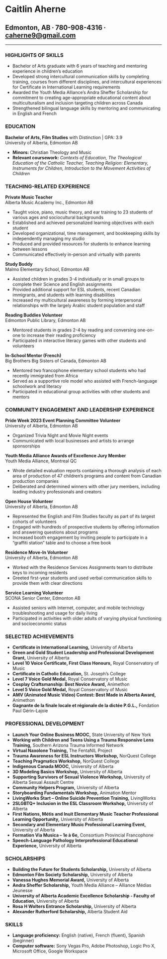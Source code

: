 # Caitlin Aherne
## Edmonton, AB ∙ 780-908-4316 ∙ caherne9@gmail.com
<hr>

### HIGHLIGHTS OF SKILLS
* Bachelor of Arts graduate with 6 years of teaching and mentoring experience in children’s education
* Developed strong intercultural communication skills by completing training, courses from different disciplines, and intercultural experiences for Certificate in International Learning requirements
* Awarded the Youth Media Alliance’s Andra Sheffer Scholarship for commitment to creating age-appropriate educational content about multiculturalism and inclusion targeting children across Canada
* Strengthened bilingual language skills by mentoring and communicating in English and French

### EDUCATION
**Bachelor of Arts, Film Studies** with Distinction | GPA: 3.9  
University of Alberta, Edmonton AB
* **Minors:** Christian Theology and Music
* **Relevant coursework:** _Contexts of Education, The Theological Education of the Catholic Teacher, Teaching Religion: Elementary, Instruments for Children, Introduction to the Movement Activities of Children_

### TEACHING-RELATED EXPERIENCE
**Private Music Teacher**  
Alberta Music Academy Inc., Edmonton AB
*	Taught voice, piano, music theory, and ear training to 23 students of various ages and sociocultural backgrounds
*	Established and achieved personalized learning objectives with each student
*	Developed organizational, time management, and bookkeeping skills by independently managing my studio
*	Produced and provided resources for students to enhance learning between lessons
*	Communicated effectively in-person and virtually with parents

**Study Buddy**  
Malmo Elementary School, Edmonton AB
* Assisted children in grades 3-4 individually or in small groups to complete their Science and English assignments
* Provided additional support for ESL students, recent Canadian immigrants, and students with learning disabilities
* Increased my multicultural awareness by forming interpersonal relationships with the largely Arabic student population and staff

**Reading Buddies Volunteer**  
Edmonton Public Library, Edmonton AB
* Mentored students in grades 2-4 by reading and conversing one-on-one to increase their reading proficiency
* Participated in interactive literacy games with other students and volunteers

**In-School Mentor (French)**  
Big Brothers Big Sisters of Canada, Edmonton AB
* Mentored two francophone elementary school students who had recently immigrated from Africa
* Served as a supportive role model who assisted with French-language schoolwork and literacy
* Participated in educational group activities with other students and mentors

### COMMUNITY ENGAGEMENT AND LEADERSHIP EXPERIENCE
**Pride Week 2023 Event Planning Committee Volunteer**  
University of Alberta, Edmonton AB
* Organized Trivia Night and Movie Night events
* Communicated with local businesses and artists to arrange sponsorships

**Youth Media Alliance Awards of Excellence Jury Member**  
Youth Media Alliance, Montreal QC
* Wrote detailed evaluation reports containing a thorough analysis of each area of production of 47 children’s programs and content from Canadian production companies
* Deliberated and determined winners with other jury members, including leading industry professionals and creators

**Open House Volunteer**  
University of Alberta, Edmonton AB
* Represented the English and Film Studies faculty as part of its largest cohorts of volunteers
* Engaged with hundreds of prospective students by offering information and answering questions about programs
* Increased booth engagement by inviting people to participate in a “graffiti station” table and to choose a free book

**Residence Move-In Volunteer**  
University of Alberta, Edmonton AB
* Worked with the Residence Services Assignments team to distribute keys to incoming residents
* Greeted first-year students and used verbal communication skills to provide them with clear directions

**Service Learning Volunteer**  
SCONA Senior Center, Edmonton AB
* Assisted seniors with Internet, computer, and mobile technology troubleshooting and usage for daily living
* Participated in activities with older adults of varying physical functioning and socioeconomic status

### SELECTED ACHIEVEMENTS
* **Certificate in International Learning,** University of Alberta
* **Green and Gold Student Leadership and Professional Development Grant,** University of Alberta
* **Level 10 Voice Certificate, First Class Honours,** Royal Conservatory of Music
* **Certificate in Catholic Education,** St. Joseph’s College
* **Level 7 Voice Gold Medal,** Royal Conservatory of Music
* **Cosplay Craftsmanship: Best Novice Award,** Animethon
* **Level 5 Voice Gold Medal,** Royal Conservatory of Music
* **AMV (Animated Music Video) Contest: Best Made in Alberta Award,** Animethon
* **Gagnante de la finale locale et régionale de la dictée P.G.L.,** Fondation Paul Gérin-Lajoie

### PROFESSIONAL DEVELOPMENT
* **Launch Your Online Business MOOC,** State University of New York
* **Working with Children and Teens Using a Trauma Responsive Lens Training,** Southern Arizona Trauma Informed Network
* **Virtual Naxolone Training,** The FentaNIL Project
* **Trauma Awareness for ESL Instructors Workshop,** NorQuest College
* **Teaching Pragmatics Workshop,** NorQuest College
* **Indigenous Canada MOOC,** University of Alberta
* **3D Modeling Basics Workshop,** University of Alberta
* **Supporting Survivors of Sexual Violence Workshop,** University of Alberta Sexual Assault Centre
* **Community Helpers Program,** University of Alberta
* **Storyboarding Fundamentals Workshop,** Animation Mentor
* **LivingWorks Start – Online Suicide Prevention Training,** LivingWorks
* **2SLGBTQ+ Inclusion in the ESL Classroom Workshop,** University of Alberta
* **First Nations, Métis and Inuit Elementary Music Teacher Professional Learning Opportunity,** University of Alberta
* **Secondary and Elementary Music Professional Learning Event,** University of Alberta
* **Formation Via Musica – 1e à 6e,** Consortium Provincial Francophone
* **Speech-Language Pathology Interprofessional Educational Experience,** University of Alberta

### SCHOLARSHIPS
* **Building the Future for Students Scholarship,** University of Alberta
* **Edmonton Film Society Scholarship,** University of Alberta
* **Vanessa Hughes Memorial Award,** University of Alberta
* **Andra Sheffer Scholarship,** Youth Media Alliance – Alliance Médias Jeunesse
* **University of Alberta Academic Excellence Scholarship - Faculty of Education,** University of Alberta
* **Rosa H Wolters Entrance Scholarship,** University of Alberta
* **Alexander Rutherford Scholarship,** Alberta Student Aid

### SKILLS
* **Language proficiency:** English (native), French (fluent), Spanish (beginner)
* **Computer software:** Sony Vegas Pro, Adobe Photoshop, Logic Pro X, Microsoft Office, Google Workspace
